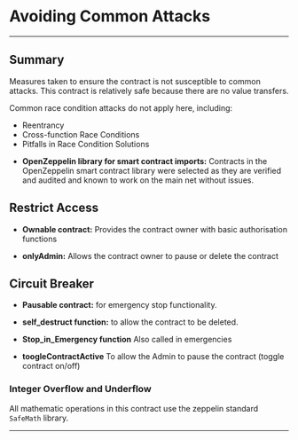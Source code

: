 # Avoiding Common Attacks

***

## Summary

Measures taken to ensure the contract is not susceptible to common attacks. This contract is relatively safe because there are no value transfers.

Common race condition attacks do not apply here, including:
  - Reentrancy
  - Cross-function Race Conditions
  - Pitfalls in Race Condition Solutions

* __OpenZeppelin library for smart contract imports:__  Contracts in the OpenZeppelin smart contract library were selected as they are verified and audited and known to work on the main net without issues.



## Restrict Access

* __Ownable contract:__  Provides the contract owner with basic authorisation functions

* __onlyAdmin:__ Allows the contract owner to pause or delete the contract



## Circuit Breaker

* __Pausable contract:__ for emergency stop functionality.

* __self_destruct function:__ to allow the contract to be deleted.

* __Stop_in_Emergency function__ Also called in emergencies

* __toogleContractActive__ To allow the Admin to pause the contract (toggle contract on/off)



### Integer Overflow and Underflow

All mathematic operations in this contract use the zeppelin standard `SafeMath` library.

***

